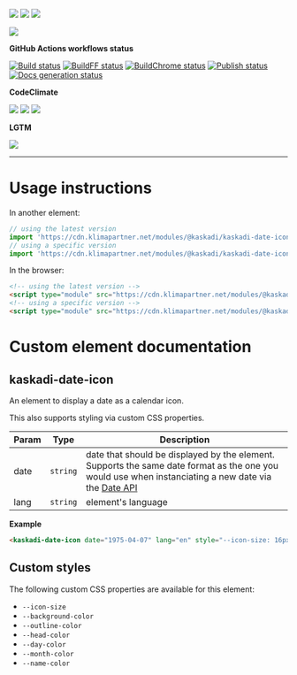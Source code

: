 ![](https://img.shields.io/github/package-json/v/kaskadi/kaskadi-date-icon)
![](https://img.shields.io/badge/code--style-standard-blue)
![](https://img.shields.io/github/license/kaskadi/kaskadi-date-icon?color=blue)

[![](https://img.shields.io/badge/live-example-orange)](https://cdn.klimapartner.net/modules/%40kaskadi/kaskadi-date-icon/example/index.html)

**GitHub Actions workflows status**

[![Build status](https://img.shields.io/github/workflow/status/kaskadi/kaskadi-date-icon/build?label=build&logo=mocha)](https://github.com/kaskadi/kaskadi-date-icon/actions?query=workflow%3Abuild)
[![BuildFF status](https://img.shields.io/github/workflow/status/kaskadi/kaskadi-date-icon/build-on-firefox?label=firefox&logo=Mozilla%20Firefox&logoColor=white)](https://github.com/kaskadi/kaskadi-date-icon/actions?query=workflow%3Abuild-on-firefox)
[![BuildChrome status](https://img.shields.io/github/workflow/status/kaskadi/kaskadi-date-icon/build-on-chrome?label=chrome&logo=Google%20Chrome&logoColor=white)](https://github.com/kaskadi/kaskadi-date-icon/actions?query=workflow%3Abuild-on-chrome)
[![Publish status](https://img.shields.io/github/workflow/status/kaskadi/kaskadi-date-icon/publish?label=publish&logo=Amazon%20AWS)](https://github.com/kaskadi/kaskadi-date-icon/actions?query=workflow%3Apublish)
[![Docs generation status](https://img.shields.io/github/workflow/status/kaskadi/kaskadi-date-icon/generate-docs?label=docs&logo=read-the-docs)](https://github.com/kaskadi/kaskadi-date-icon/actions?query=workflow%3Agenerate-docs)

**CodeClimate**

[![](https://img.shields.io/codeclimate/maintainability/kaskadi/kaskadi-date-icon?label=maintainability&logo=Code%20Climate)](https://codeclimate.com/github/kaskadi/kaskadi-date-icon)
[![](https://img.shields.io/codeclimate/tech-debt/kaskadi/kaskadi-date-icon?label=technical%20debt&logo=Code%20Climate)](https://codeclimate.com/github/kaskadi/kaskadi-date-icon)
[![](https://img.shields.io/codeclimate/coverage/kaskadi/kaskadi-date-icon?label=test%20coverage&logo=Code%20Climate)](https://codeclimate.com/github/kaskadi/kaskadi-date-icon)

**LGTM**

[![](https://img.shields.io/lgtm/grade/javascript/github/kaskadi/kaskadi-date-icon?label=code%20quality&logo=LGTM)](https://lgtm.com/projects/g/kaskadi/kaskadi-date-icon/?mode=list&logo=LGTM)

<!-- You can add badges inside of this section if you'd like -->

****

<!-- automatically generated documentation will be placed in here -->
# Usage instructions

In another element:
```js
// using the latest version
import 'https://cdn.klimapartner.net/modules/@kaskadi/kaskadi-date-icon/kaskadi-date-icon.js'
// using a specific version
import 'https://cdn.klimapartner.net/modules/@kaskadi/kaskadi-date-icon/release/v1.0.0/kaskadi-date-icon.js'
```

In the browser:
```html
<!-- using the latest version -->
<script type="module" src="https://cdn.klimapartner.net/modules/@kaskadi/kaskadi-date-icon/kaskadi-date-icon.js"></script>
<!-- using a specific version -->
<script type="module" src="https://cdn.klimapartner.net/modules/@kaskadi/kaskadi-date-icon/release/v1.0.0/kaskadi-date-icon.js"></script>
```

# Custom element documentation

## kaskadi-date-icon

An element to display a date as a calendar icon.

This also supports styling via custom CSS properties.


| Param | Type | Description |
| --- | --- | --- |
| date | `string` | date that should be displayed by the element. Supports the same date format as the one you would use when instanciating a new date via the [Date API] |
| lang | `string` | element's language |

**Example**  
```html
<kaskadi-date-icon date="1975-04-07" lang="en" style="--icon-size: 16px;"></kaskadi-date-icon>
```
<!-- LINKS -->

[Date API]:https://developer.mozilla.org/en-US/docs/Web/JavaScript/Reference/Global_Objects/Date/Date

## Custom styles

The following custom CSS properties are available for this element:

- `--icon-size`
- `--background-color`
- `--outline-color`
- `--head-color`
- `--day-color`
- `--month-color`
- `--name-color`
<!-- automatically generated documentation will be placed in here -->

<!-- You can customize this template as you'd like! -->
